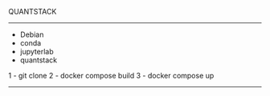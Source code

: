 QUANTSTACK 

------
* Debian
* conda
* jupyterlab
* quantstack




1 - git clone
2 - docker compose build
3 - docker compose up 



-------